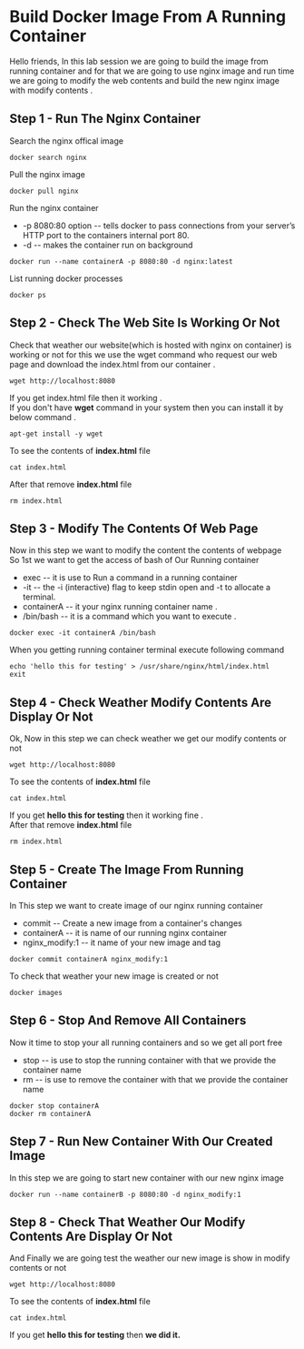 # Build Docker Image From A Running Container

Hello friends, In this lab session we are going to build the image from running container and for that we are going to use nginx image and run time we are going to modify the web contents and build the new nginx image with modify contents .

## Step 1 - Run The Nginx Container 
Search the nginx offical image 
```
docker search nginx
```

Pull the nginx image 
```
docker pull nginx
```

Run the nginx container
* -p 8080:80 option -- tells docker to pass connections from your server’s HTTP port to the containers internal port 80.
* -d -- makes the container run on background
```
docker run --name containerA -p 8080:80 -d nginx:latest
```

List running docker processes
```
docker ps
```

## Step 2 - Check The Web Site Is Working Or Not
Check that weather our website(which is hosted with nginx on container) is working or not for this we use the wget command who request our web page and download the index.html from our container . 
```
wget http://localhost:8080
```
If you get index.html file then it working .<br/>
If you don't have **wget** command in your system then you can install it by below command .
```
apt-get install -y wget 
```
To see the contents of **index.html** file
```
cat index.html
```
After that remove **index.html** file
```
rm index.html
```

## Step 3 - Modify The Contents Of Web Page 
Now in this step we want to modify the content the contents of webpage<br/>
So 1st we want to get the access of bash of Our Running container 
* exec -- it is use to Run a command in a running container
* -it -- the -i (interactive) flag to keep stdin open and -t to allocate a terminal.
* containerA -- it your nginx running container name .
* /bin/bash -- it is a command which you want to execute .
```
docker exec -it containerA /bin/bash
```

When you getting running container terminal execute following command 
```
echo 'hello this for testing' > /usr/share/nginx/html/index.html
exit
```

## Step 4 - Check Weather Modify Contents Are Display Or Not 
Ok, Now in this step we can check weather we get our modify contents or not 
```
wget http://localhost:8080
```

To see the contents of **index.html** file 
```
cat index.html
```
If you get **hello this for testing** then it working fine .<br/>
After that remove **index.html** file
```
rm index.html
```

## Step 5 - Create The Image From Running Container 
In This step we want to create image of our nginx running container 
* commit -- Create a new image from a container's changes
* containerA -- it is name of our running nginx container 
* nginx_modify:1 -- it name of your new image and tag 
```
docker commit containerA nginx_modify:1
```

To check that weather your new image is created or not 
```
docker images
```

## Step 6 - Stop And Remove All Containers
Now it time to stop your all running containers and so we get all port free 
* stop -- is use to stop the running container with that we provide the container name
* rm -- is use to remove the container with that we provide the container name
```
docker stop containerA
docker rm containerA
```
## Step 7 - Run New Container With Our Created Image
In this step we are going to start new container with our new nginx image 
```
docker run --name containerB -p 8080:80 -d nginx_modify:1
```

## Step 8 - Check That Weather Our Modify Contents Are Display Or Not
And Finally we are going test the weather our new image is show in modify contents or not 
```
wget http://localhost:8080
```

To see the contents of **index.html** file
```
cat index.html
```
If you get **hello this for testing** then **we did it.**

